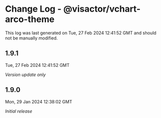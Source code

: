 # Change Log - @visactor/vchart-arco-theme

This log was last generated on Tue, 27 Feb 2024 12:41:52 GMT and should not be manually modified.

## 1.9.1
Tue, 27 Feb 2024 12:41:52 GMT

_Version update only_

## 1.9.0
Mon, 29 Jan 2024 12:38:02 GMT

_Initial release_


